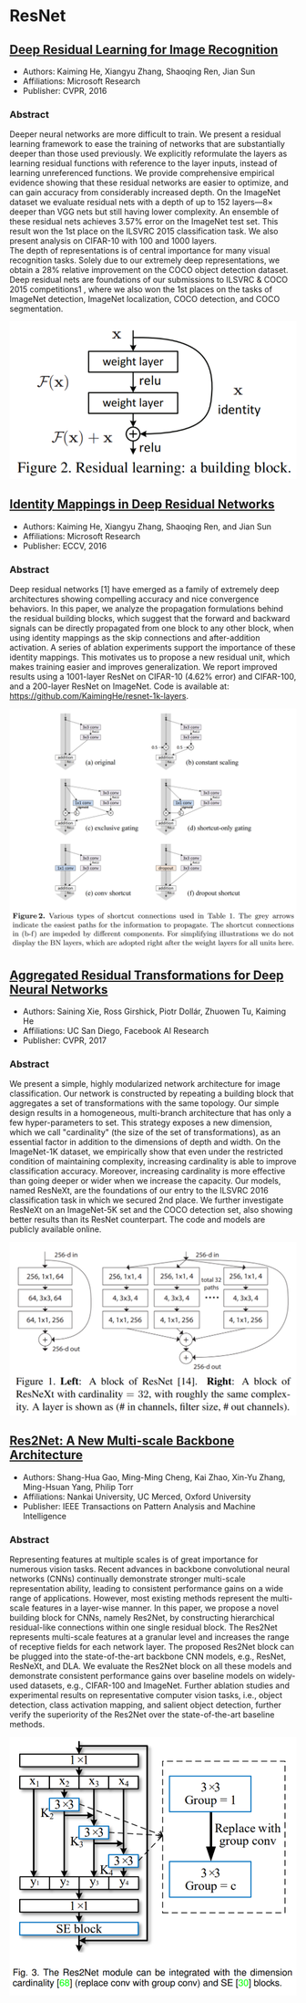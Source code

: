 # ResNet

## [Deep Residual Learning for Image Recognition](https://arxiv.org/pdf/1512.03385.pdf)
- Authors: Kaiming He, Xiangyu Zhang, Shaoqing Ren, Jian Sun
- Affiliations: Microsoft Research
- Publisher: CVPR, 2016  

### Abstract
Deeper neural networks are more difficult to train. We present a residual learning framework to ease the training of networks that are substantially deeper than those used previously. We explicitly reformulate the layers as learning residual functions with reference to the layer inputs, instead of learning unreferenced functions. We provide comprehensive empirical evidence showing that these residual networks are easier to optimize, and can gain accuracy from considerably increased depth. On the ImageNet dataset we evaluate residual nets with a depth of up to 152 layers—8× deeper than VGG nets but still having lower complexity. An ensemble of these residual nets achieves 3.57% error on the ImageNet test set. This result won the 1st place on the ILSVRC 2015 classification task. We also present analysis on CIFAR-10 with 100 and 1000 layers.  
The depth of representations is of central importance for many visual recognition tasks. Solely due to our extremely deep representations, we obtain a 28% relative improvement on the COCO object detection dataset. Deep residual nets are foundations of our submissions to ILSVRC & COCO 2015 competitions1 , where we also won the 1st places on the tasks of ImageNet detection, ImageNet localization, COCO detection, and COCO segmentation.

![fig1](./img/resnet/resnet.png)

## [Identity Mappings in Deep Residual Networks](https://arxiv.org/pdf/1603.05027.pdf)
- Authors: Kaiming He, Xiangyu Zhang, Shaoqing Ren, and Jian Sun
- Affiliations: Microsoft Research
- Publisher: ECCV, 2016  

### Abstract
Deep residual networks [1] have emerged as a family of extremely deep architectures showing compelling accuracy and nice convergence behaviors. In this paper, we analyze the propagation formulations behind the residual building blocks, which suggest that the forward and backward signals can be directly propagated from one block to any other block, when using identity mappings as the skip connections and after-addition activation. A series of ablation experiments support the importance of these identity mappings. This motivates us to propose a new residual unit, which makes training easier and improves generalization. We report improved results using a 1001-layer ResNet on CIFAR-10 (4.62% error) and CIFAR-100, and a 200-layer ResNet on ImageNet. Code is available at: https://github.com/KaimingHe/resnet-1k-layers.

![fig1](./img/resnet/identiymap.jpg)

## [Aggregated Residual Transformations for Deep Neural Networks](https://arxiv.org/pdf/1611.05431.pdf)
- Authors: Saining Xie, Ross Girshick, Piotr Dollár, Zhuowen Tu, Kaiming He
- Affiliations: UC San Diego, Facebook AI Research
- Publisher: CVPR, 2017  

### Abstract
We present a simple, highly modularized network architecture for image classification. Our network is constructed by repeating a building block that aggregates a set of transformations with the same topology. Our simple design results in a homogeneous, multi-branch architecture that has only a few hyper-parameters to set. This strategy exposes a new dimension, which we call "cardinality" (the size of the set of transformations), as an essential factor in addition to the dimensions of depth and width. On the ImageNet-1K dataset, we empirically show that even under the restricted condition of maintaining complexity, increasing cardinality is able to improve classification accuracy. Moreover, increasing cardinality is more effective than going deeper or wider when we increase the capacity. Our models, named ResNeXt, are the foundations of our entry to the ILSVRC 2016 classification task in which we secured 2nd place. We further investigate ResNeXt on an ImageNet-5K set and the COCO detection set, also showing better results than its ResNet counterpart. The code and models are publicly available online.

![fig1](./img/resnet/resnext.jpg)

## [Res2Net: A New Multi-scale Backbone Architecture](https://arxiv.org/pdf/1904.01169.pdf)
- Authors: Shang-Hua Gao, Ming-Ming Cheng, Kai Zhao, Xin-Yu Zhang, Ming-Hsuan Yang, Philip Torr
- Affiliations: Nankai University, UC Merced, Oxford University
- Publisher: IEEE Transactions on Pattern Analysis and Machine Intelligence 

### Abstract
Representing features at multiple scales is of great importance for numerous vision tasks. Recent advances in backbone convolutional neural networks (CNNs) continually demonstrate stronger multi-scale representation ability, leading to consistent performance gains on a wide range of applications. However, most existing methods represent the multi-scale features in a layer-wise manner. In this paper, we propose a novel building block for CNNs, namely Res2Net, by constructing hierarchical residual-like connections within one single residual block. The Res2Net represents multi-scale features at a granular level and increases the range of receptive fields for each network layer. The proposed Res2Net block can be plugged into the state-of-the-art backbone CNN models, e.g., ResNet, ResNeXt, and DLA. We evaluate the Res2Net block on all these models and demonstrate consistent performance gains over baseline models on widely-used datasets, e.g., CIFAR-100 and ImageNet. Further ablation studies and experimental results on representative computer vision tasks, i.e., object detection, class activation mapping, and salient object detection, further verify the superiority of the Res2Net over the state-of-the-art baseline methods. 

![fig1](./img/resnet/res2net.jpg)


